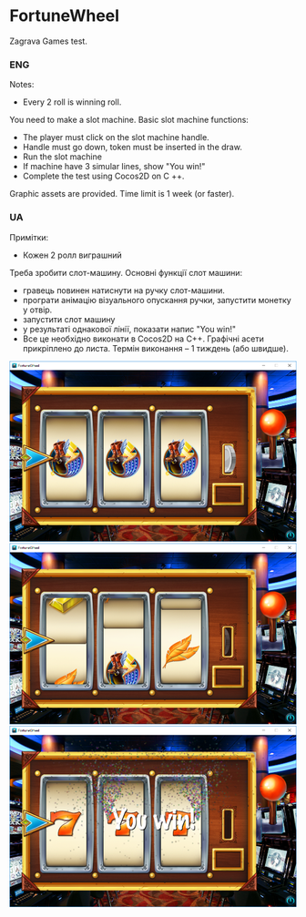 ﻿# FortuneWheel
 Zagrava Games test.
 
 ### ENG 
 Notes:
  * Every 2 roll is winning roll.
 
 You need to make a slot machine. Basic slot machine functions:
* The player must click on the slot machine handle.
* Handle must go down, token must be inserted in the draw.
* Run the slot machine
* If machine have 3 simular lines, show "You win!"
* Complete the test using Cocos2D on C ++.

Graphic assets are provided. Time limit is 1 week (or faster).
 
### UA 
Примітки:
 * Кожен 2 ролл виграшний
 
Треба зробити слот-машину. Основні функції слот машини:
 * гравець повинен натиснути на ручку слот-машини.
 * програти анімацію візуального опускання ручки, запустити монетку у отвір.
 * запустити слот машину
 * у результаті однакової лінії, показати напис "You win!"
 * Все це необхідно виконати в Cocos2D на C++.
Графічні асети прикріплено до листа. Термін виконання – 1 тиждень (або швидше).

![](readme/1.png)
![](readme/2.png)
![](readme/3.png)
